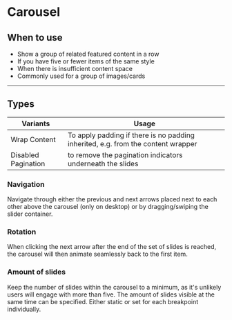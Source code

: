 # Carousel

<TableOfContents></TableOfContents>

## When to use

- Show a group of related featured content in a row
- If you have five or fewer items of the same style
- When there is insufficient content space
- Commonly used for a group of images/cards

---

## Types

| Variants            | Usage                                                                            |
| ------------------- | -------------------------------------------------------------------------------- |
| Wrap Content        | To apply padding if there is no padding inherited, e.g. from the content wrapper |
| Disabled Pagination | to remove the pagination indicators underneath the slides                        |

### Navigation

Navigate through either the previous and next arrows placed next to each other above the carousel (only on desktop) or
by dragging/swiping the slider container.

### Rotation

When clicking the next arrow after the end of the set of slides is reached, the carousel will then animate seamlessly
back to the first item.

### Amount of slides

Keep the number of slides within the carousel to a minimum, as it's unlikely users will engage with more than five. The
amount of slides visible at the same time can be specified. Either static or set for each breakpoint individually.
